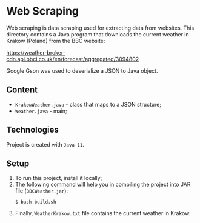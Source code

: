# Web Scraping
Web scraping is data scraping used for extracting data from websites. This 
directory contains a Java program that downloads the current weather in Krakow 
(Poland) from the BBC website:

https://weather-broker-cdn.api.bbci.co.uk/en/forecast/aggregated/3094802

Google Gson was used to deserialize a JSON to Java object.

## Content
* ```KrakowWeather.java``` - class that maps to a JSON structure;
* ```Weather.java``` - main;

## Technologies
Project is created with ```Java 11```.

## Setup
1. To run this project, install it locally;
2. The following command will help you in compiling the project into JAR file (```BBCWeather.jar```):
    ```
    $ bash build.sh
    ```
3. Finally, ```WeatherKrakow.txt``` file contains the current weather in Krakow.
